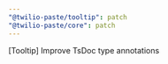 ```yaml
---
"@twilio-paste/tooltip": patch
"@twilio-paste/core": patch
---
```


[Tooltip] Improve TsDoc type annotations
